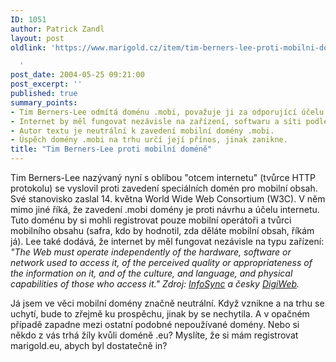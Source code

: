 ```yaml
---
ID: 1051
author: Patrick Zandl
layout: post
oldlink: 'https://www.marigold.cz/item/tim-berners-lee-proti-mobilni-domene

  '
post_date: 2004-05-25 09:21:00
post_excerpt: ''
published: true
summary_points:
- Tim Berners-Lee odmítá doménu .mobi, považuje ji za odporující účelu internetu.
- Internet by měl fungovat nezávisle na zařízení, softwaru a síti podle Berners-Leeho.
- Autor textu je neutrální k zavedení mobilní domény .mobi.
- Úspěch domény .mobi na trhu určí její přínos, jinak zanikne.
title: "Tim Berners-Lee proti mobilní doméně"
---
```


<p>
Tim Berners-Lee nazývaný nyní s oblibou "otcem internetu" (tvůrce HTTP protokolu) se vyslovil proti zavedení speciálních domén pro mobilní obsah. Své stanovisko zaslal 14. května World Wide Web Consortium (W3C). V něm mimo jiné říká, že zavedení .mobi domény je proti návrhu a účelu internetu. Tuto doménu by si mohli registrovat pouze mobilní operátoři a tvůrci mobilního obsahu (safra, kdo by hodnotil, zda děláte mobilní obsah, říkám já). Lee také dodává, že internet by měl fungovat nezávisle na typu zařízení: <EM>"The Web must operate independently of the hardware, software or network used to access it, of the perceived quality or appropriateness of the information on it, and of the culture, and language, and physical capabilities of those who access it." Zdroj: <A href="http://www.infosyncworld.com/news/n/4967.html" target=_blank>InfoSync</A>&#160;a česky <A href="http://digiweb.cz/4-10053230-14399530-i90000_d-1c" target=_blank>DigiWeb</A>.</EM></p>

<p>
Já jsem ve věci mobilní domény značně neutrální. Když vznikne a na trhu se uchytí, bude to zřejmě ku prospěchu, jinak by se nechytila. A v opačném případě zapadne mezi ostatní podobné nepoužívané domény. Nebo si někdo z vás trhá žíly kvůli doméně .eu? Myslíte, že si mám registrovat marigold.eu, abych byl dostatečně in?</p>